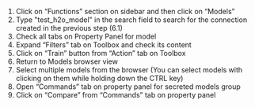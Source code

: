 1. Click on “Functions” section on sidebar and then click on “Models”
2. Type "test_h2o_model" in the search field to search for the connection created in the previous step (6.1)
3. Check all tabs on Property Panel for model
4. Expand “Filters” tab on Toolbox and check its content
5. Click on “Train” button from “Action” tab on Toolbox
6. Return to Models browser view
7. Select multiple models from the browser (You can select models with clicking on them while holding down the CTRL key)
8. Open “Commands” tab on property panel for secreted models group
9. Click on “Compare” from “Commands” tab on property panel
